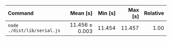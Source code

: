 | Command | Mean [s] | Min [s] | Max [s] | Relative |
|:---|---:|---:|---:|---:|
| `node ./dist/lib/serial.js` | 11.456 ± 0.003 | 11.454 | 11.457 | 1.00 |
